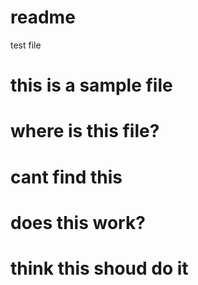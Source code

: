 # readme
test file
# this is a sample file 
# where is this file?
# cant find this
# does this work?
# think this shoud do it
